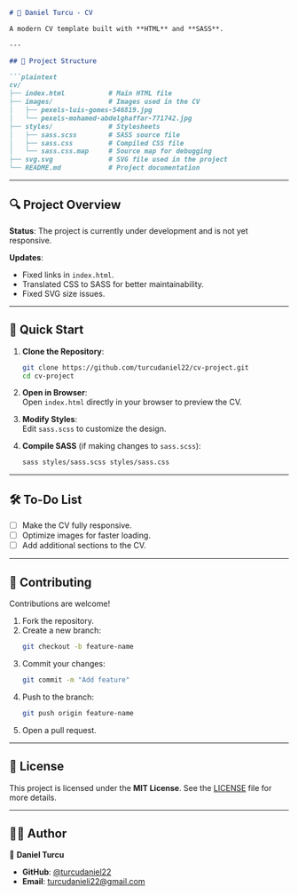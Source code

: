```markdown
# 💼 Daniel Turcu - CV  

A modern CV template built with **HTML** and **SASS**.  

---

## 📂 Project Structure  

```plaintext
cv/
├── index.html           # Main HTML file
├── images/              # Images used in the CV
│   ├── pexels-luis-gomes-546819.jpg
│   └── pexels-mohamed-abdelghaffar-771742.jpg
├── styles/              # Stylesheets
│   ├── sass.scss        # SASS source file
│   ├── sass.css         # Compiled CSS file
│   └── sass.css.map     # Source map for debugging
├── svg.svg              # SVG file used in the project
└── README.md            # Project documentation
```

---

## 🔍 Project Overview  

**Status**: The project is currently under development and is not yet responsive.  

**Updates**:  
- Fixed links in `index.html`.  
- Translated CSS to SASS for better maintainability.  
- Fixed SVG size issues.  

---

## 🚀 Quick Start  

1. **Clone the Repository**:  
   ```bash
   git clone https://github.com/turcudaniel22/cv-project.git
   cd cv-project
   ```

2. **Open in Browser**:  
   Open `index.html` directly in your browser to preview the CV.  

3. **Modify Styles**:  
   Edit `sass.scss` to customize the design.  

4. **Compile SASS** (if making changes to `sass.scss`):  
   ```bash
   sass styles/sass.scss styles/sass.css
   ```

---

## 🛠 To-Do List  

- [ ] Make the CV fully responsive.  
- [ ] Optimize images for faster loading.  
- [ ] Add additional sections to the CV.  

---

## 🤝 Contributing  

Contributions are welcome!  

1. Fork the repository.  
2. Create a new branch:  
   ```bash
   git checkout -b feature-name
   ```  
3. Commit your changes:  
   ```bash
   git commit -m "Add feature"
   ```  
4. Push to the branch:  
   ```bash
   git push origin feature-name
   ```  
5. Open a pull request.  

---

## 📄 License  

This project is licensed under the **MIT License**. See the [LICENSE](LICENSE) file for more details.  

---

## 🧑‍💻 Author  

👤 **Daniel Turcu**  
- **GitHub**: [@turcudaniel22](https://github.com/turcudaniel22)  
- **Email**: [turcudanieli22@gmail.com](mailto:turcudanieli22@gmail.com)  
```
